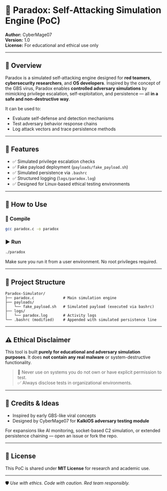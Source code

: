 # 🧠 Paradox: Self-Attacking Simulation Engine (PoC)

**Author:** CyberMage07  
**Version:** 1.0  
**License:** For educational and ethical use only

---

## 📌 Overview
Paradox is a simulated self-attacking engine designed for **red teamers**, **cybersecurity researchers**, and **OS developers**. Inspired by the concept of the GBS virus, Paradox enables **controlled adversary simulations** by mimicking privilege escalation, self-exploitation, and persistence — all **in a safe and non-destructive way**.

It can be used to:
- Evaluate self-defense and detection mechanisms
- Test adversary behavior response chains
- Log attack vectors and trace persistence methods

---

## 🔧 Features
- ✅ Simulated privilege escalation checks
- ✅ Fake payload deployment (`payloads/fake_payload.sh`)
- ✅ Simulated persistence via `.bashrc`
- ✅ Structured logging (`logs/paradox.log`)
- ✅ Designed for Linux-based ethical testing environments

---

## 🚀 How to Use

### 🔨 Compile
```bash
gcc paradox.c -o paradox
```

### ▶️ Run
```bash
./paradox
```

Make sure you run it from a user environment. No root privileges required.

---

## 📁 Project Structure
```
Paradox-Simulator/
├── paradox.c             # Main simulation engine
├── payloads/
│   └── fake_payload.sh   # Simulated payload (executed via bashrc)
├── logs/
│   └── paradox.log       # Activity logs
└── .bashrc (modified)    # Appended with simulated persistence line
```

---

## ⚠️ Ethical Disclaimer
This tool is built **purely for educational and adversary simulation purposes**. It does **not contain any real malware** or system-destructive functionality.

> 🚫 Never use on systems you do not own or have explicit permission to test.  
> ✅ Always disclose tests in organizational environments.

---

## 💬 Credits & Ideas
- Inspired by early GBS-like viral concepts
- Designed by CyberMage07 for **KalkiOS adversary testing module**

For expansions like AI monitoring, socket-based C2 simulation, or extended persistence chaining — open an issue or fork the repo.

---

## 🔗 License
This PoC is shared under **MIT License** for research and academic use.

---

🛡️ *Use with ethics. Code with caution. Red team responsibly.*
